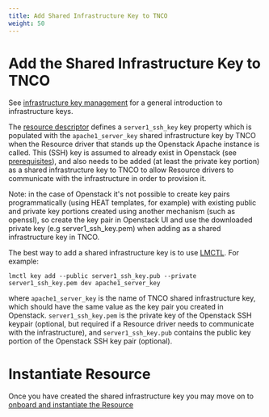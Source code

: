 ```yaml
---
title: Add Shared Infrastructure Key to TNCO
weight: 50
---
```


# Add the Shared Infrastructure Key to TNCO

See [infrastructure key management](/user-guides/operations/infrastructure-key-management) for a general introduction to infrastructure keys.

The [resource descriptor](/user-guides/resource-engineering/resource-packages/brent/infrastructure-keys-resource/creating-resource) defines a `server1_ssh_key` key property which is populated with the `apache1_server_key` shared infrastructure key by TNCO when the Resource driver that stands up the Openstack Apache instance is called. This (SSH) key is assumed to already exist in Openstack (see [prerequisites](/user-guides/resource-engineering/resource-packages/brent/infrastructure-keys-resource/get-started)), and also needs to be added (at least the private key portion) as a shared infrastructure key to TNCO to allow Resource drivers to communicate with the infrastructure in order to provision it.

Note: in the case of Openstack it's not possible to create key pairs programmatically (using HEAT templates, for example) with existing public and private key portions created using another mechanism (such as openssl), so create the key pair in Openstack UI and use the downloaded private key (e.g server1_ssh_key.pem) when adding as a shared infrastructure key in TNCO.

The best way to add a shared infrastructure key is to use [LMCTL](https://github.com/accanto-systems/lmctl/blob/master/docs/command-reference/key/add.md). For example:

```
lmctl key add --public server1_ssh_key.pub --private server1_ssh_key.pem dev apache1_server_key
```

where `apache1_server_key` is the name of TNCO shared infrastructure key, which should have the same value as the key pair you created in Openstack. `server1_ssh_key.pem` is the private key of the Openstack SSH keypair (optional, but required if a Resource driver needs to communicate with the infrastructure), and `server1_ssh_key.pub` contains the public key portion of the Openstack SSH key pair (optional).

# Instantiate Resource

Once you have created the shared infrastructure key you may move on to [onboard and instantiate the Resource](/user-guides/resource-engineering/resource-packages/brent/infrastructure-keys-resource/instantiate-resource)
